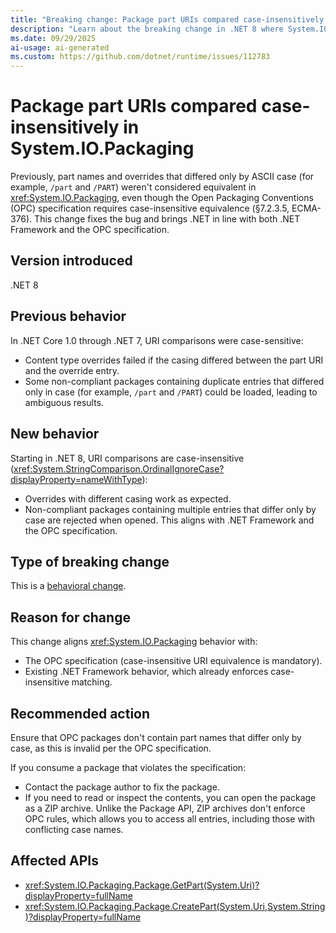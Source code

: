 ```yaml
---
title: "Breaking change: Package part URIs compared case-insensitively in System.IO.Packaging"
description: "Learn about the breaking change in .NET 8 where System.IO.Packaging now compares package part URIs case-insensitively to align with the OPC specification."
ms.date: 09/29/2025
ai-usage: ai-generated
ms.custom: https://github.com/dotnet/runtime/issues/112783
---
```


# Package part URIs compared case-insensitively in System.IO.Packaging

Previously, part names and overrides that differed only by ASCII case (for example, `/part` and `/PART`) weren't considered equivalent in <xref:System.IO.Packaging>, even though the Open Packaging Conventions (OPC) specification requires case-insensitive equivalence (§7.2.3.5, ECMA-376). This change fixes the bug and brings .NET in line with both .NET Framework and the OPC specification.

## Version introduced

.NET 8

## Previous behavior

In .NET Core 1.0 through .NET 7, URI comparisons were case-sensitive:

- Content type overrides failed if the casing differed between the part URI and the override entry.
- Some non-compliant packages containing duplicate entries that differed only in case (for example, `/part` and `/PART`) could be loaded, leading to ambiguous results.

## New behavior

Starting in .NET 8, URI comparisons are case-insensitive (<xref:System.StringComparison.OrdinalIgnoreCase?displayProperty=nameWithType>):

- Overrides with different casing work as expected.
- Non-compliant packages containing multiple entries that differ only by case are rejected when opened. This aligns with .NET Framework and the OPC specification.

## Type of breaking change

This is a [behavioral change](../../categories.md#behavioral-change).

## Reason for change

This change aligns <xref:System.IO.Packaging> behavior with:

- The OPC specification (case-insensitive URI equivalence is mandatory).
- Existing .NET Framework behavior, which already enforces case-insensitive matching.

## Recommended action

Ensure that OPC packages don't contain part names that differ only by case, as this is invalid per the OPC specification.

If you consume a package that violates the specification:

- Contact the package author to fix the package.
- If you need to read or inspect the contents, you can open the package as a ZIP archive. Unlike the Package API, ZIP archives don't enforce OPC rules, which allows you to access all entries, including those with conflicting case names.

## Affected APIs

- <xref:System.IO.Packaging.Package.GetPart(System.Uri)?displayProperty=fullName>
- <xref:System.IO.Packaging.Package.CreatePart(System.Uri,System.String)?displayProperty=fullName>
